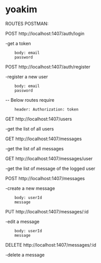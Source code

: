 # yoakim

ROUTES POSTMAN:

POST http://localhost:1407/auth/login

-get a token

        body: email
        password
        
POST http://localhost:1407/auth/register

-register a new user

        body: email
        password

-- Below routes require

        header: Authorization: token

GET http://localhost:1407/users

-get the list of all users


GET http://localhost:1407/messages

-get the list of all messages
  
GET http://localhost:1407/messages/user

-get the list of message of the logged user

  
POST http://localhost:1407/messages

-create a new message
  
        body: userId
        message

PUT http://localhost:1407/messages/:id

-edit a message
  
        body: userId
        message
        
DELETE http://localhost:1407/messages/:id

-delete a message
  
  
